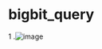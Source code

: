 # bigbit_query
1
.![image](https://user-images.githubusercontent.com/100956157/156870162-0af23577-9721-4c50-8414-edb258907984.png)
